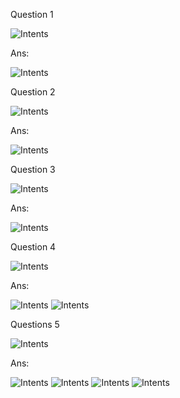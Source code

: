 Question 1


<img alt="Intents" src="https://media.discordapp.net/attachments/893208060670144573/953679261414346752/unknown.png?">


Ans:


<img alt="Intents" src="https://media.discordapp.net/attachments/769129851134541824/953678709032906833/unknown.png?">




Question 2


<img alt="Intents" src="https://media.discordapp.net/attachments/893208060670144573/953679788562849822/unknown.png">


Ans:


<img alt="Intents" src="https://media.discordapp.net/attachments/769129851134541824/953678709032906833/unknown.png?">




Question 3


<img alt="Intents" src="https://media.discordapp.net/attachments/893208060670144573/953680069346349086/unknown.png">


Ans:


<img alt="Intents" src="https://media.discordapp.net/attachments/769129851134541824/953678820131606548/unknown.png">




Question 4


<img alt="Intents" src="https://media.discordapp.net/attachments/893208060670144573/953680516845031444/unknown.png">


Ans:


<img alt="Intents" src="https://media.discordapp.net/attachments/769129851134541824/953678956677197855/unknown.png">


<img alt="Intents" src="https://media.discordapp.net/attachments/769129851134541824/953678956958199818/unknown.png">




Questions 5


<img alt="Intents" src="https://media.discordapp.net/attachments/893208060670144573/953680787914518538/unknown.png">


Ans:


<img alt="Intents" src="https://media.discordapp.net/attachments/769129851134541824/953679389638426674/unknown.png">


<img alt="Intents" src="https://media.discordapp.net/attachments/769129851134541824/953679389869080626/unknown.png">


<img alt="Intents" src="https://media.discordapp.net/attachments/769129851134541824/953679390087213096/unknown.png">


<img alt="Intents" src="https://media.discordapp.net/attachments/769129851134541824/953679390338854994/unknown.png">






